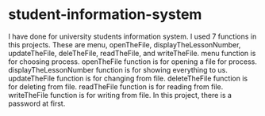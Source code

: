 # student-information-system
I have done for university students information system.
I used 7 functions in this projects. These are menu, openTheFile, displayTheLessonNumber, updateTheFile, deleTheFile, readTheFile, and writeTheFile.
menu function is for choosing process.
openTheFile function is for opening a file for process.
displayTheLessonNumber function is for showing everything to us.
updateTheFile function is for changing from file.
deleteTheFile function is for deleting from file.
readTheFile function is for reading from file.
writeTheFile function is for writing from file.
In this project, there is a password at first.
